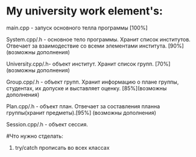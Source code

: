 # My university work element's:
main.cpp - запуск основного телла программы [100%]

System.cpp/.h - основное тело программы. Хранит список институтов. 
Отвечает за взаимодествие со всеми элементами института. [90%](возможны дополнения)

University.cpp/.h- объект институт. Хранит список групп. [70%](возможны дополнения)

Group.cpp/.h - объект групп. Хранит информацию о плане группы, студентах, их допуске и выставляет оценку. [85%](возможны дополнения)

Plan.cpp/.h - объект план. Отвечает за составления планна группы(хранит предметы).[95%] (возможны дополнения)

Session.cpp/.h - объект сессия. 


#Что нужно стделать:

1. try/catch прописать во всех классах 